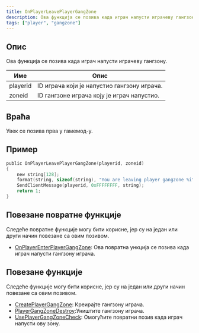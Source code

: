 ```yaml
---
title: OnPlayerLeavePlayerGangZone
description: Ова функција се позива када играч напусти играчеву гангзону.
tags: ["player", "gangzone"]
---
```


<VersionWarn version='omp v1.1.0.2612' />

## Опис

Ова функција се позива када играч напусти играчеву гангзону.

| Име      | Опис                                                  |
| -------- | ----------------------------------------------------- |
| playerid | ID играча који је напустио гангзону играча.           |
| zoneid   | ID гангзоне играча коју је играч напустио.            |

## Враћа

Увек се позива прва у гамемод-у.

## Пример

```c
public OnPlayerLeavePlayerGangZone(playerid, zoneid)
{
    new string[128];
    format(string, sizeof(string), "You are leaving player gangzone %i", zoneid);
    SendClientMessage(playerid, 0xFFFFFFFF, string);
    return 1;
}
```

## Повезане повратне функције

Следеће повратне функције могу бити корисне, јер су на један или други начин повезане са овим позивом.

- [OnPlayerEnterPlayerGangZone](OnPlayerEnterPlayerGangZone): Ова повратна ункција се позива када играч напусти гангзону играча. 

## Повезане функције

Следеће функције могу бити корисне, јер су на један или други начин повезане са овим позивом.

- [CreatePlayerGangZone](../functions/CreatePlayerGangZone): Креирајте гангзону играча.
- [PlayerGangZoneDestroy](../functions/PlayerGangZoneDestroy):Уништите гангзону играча.
- [UsePlayerGangZoneCheck](../functions/UsePlayerGangZoneCheck): Омогућите повратни позив када играч напусти ову зону.